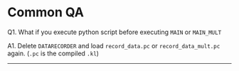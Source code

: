 # Common QA

Q1. What if you execute python script before executing `MAIN` or `MAIN_MULT`

A1. Delete `DATARECORDER` and load `record_data.pc` or `record_data_mult.pc` again. (`.pc` is the compiled `.kl`) 

---